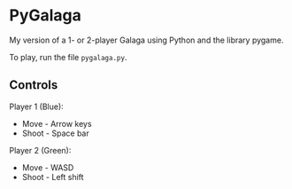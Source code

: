# PyGalaga
My version of a 1- or 2-player Galaga using Python and the library pygame.

To play, run the file `pygalaga.py`.


Controls
--------

Player 1 (Blue):
 - Move - Arrow keys
 - Shoot - Space bar

Player 2 (Green):
 - Move - WASD
 - Shoot - Left shift
